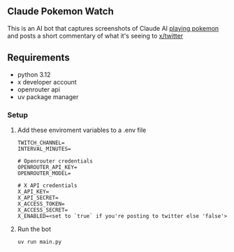 ## Claude Pokemon Watch

This is an AI bot that captures screenshots of Claude AI [playing pokemon](https://www.twitch.tv/claudeplayspokemon) and posts a short commentary of what it's seeing to [x/twitter](https://x.com/claudetracker_)


## Requirements

- python 3.12
- x developer account
- openrouter api
- uv package manager

### Setup

1. Add these enviroment variables to a .env file
	```
	TWITCH_CHANNEL=
	INTERVAL_MINUTES=

	# Openrouter credentials
	OPENROUTER_API_KEY=
	OPENROUTER_MODEL=

	# X API credentials
	X_API_KEY=
	X_API_SECRET=
	X_ACCESS_TOKEN=
	X_ACCESS_SECRET=
	X_ENABLED=<set to `true` if you're posting to twitter else 'false'>
	```

2. Run the bot
	```
	uv run main.py
	```